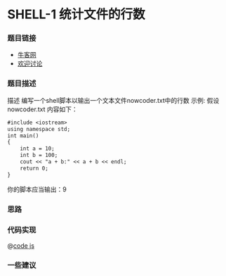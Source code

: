 # SHELL-1 统计文件的行数

### 题目链接

- [牛客网](https://www.nowcoder.com/practice/205ccba30b264ae697a78f425f276779)
- [欢迎讨论]()

### 题目描述

描述
编写一个shell脚本以输出一个文本文件nowcoder.txt中的行数
示例:
假设 nowcoder.txt 内容如下：
```txt
#include <iostream>
using namespace std;
int main()
{
    int a = 10;
    int b = 100;
    cout << "a + b:" << a + b << endl;
    return 0;
}
```
你的脚本应当输出：9

### 思路

### 代码实现

@[code js](@code/algorithm/剑指/数组和矩阵/FirstNotRepeatingChar.js)


### 一些建议